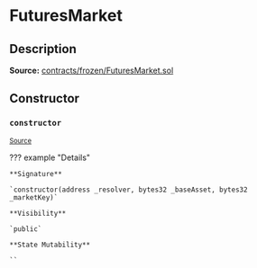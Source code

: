 # FuturesMarket

## Description

**Source:** [contracts/frozen/FuturesMarket.sol](https://github.com/Synthetixio/synthetix/tree/v2.98.1/contracts/frozen/FuturesMarket.sol)

## Constructor

### `constructor`

<sub>[Source](https://github.com/Synthetixio/synthetix/tree/v2.98.1/contracts/frozen/FuturesMarket.sol#L59)</sub>

??? example "Details"

    **Signature**

    `constructor(address _resolver, bytes32 _baseAsset, bytes32 _marketKey)`

    **Visibility**

    `public`

    **State Mutability**

    ``

